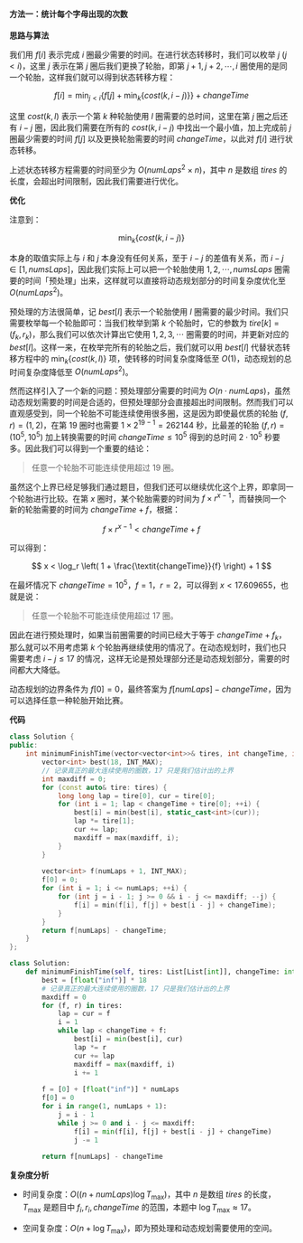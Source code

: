 #### 方法一：统计每个字母出现的次数

**思路与算法**

我们用 $f[i]$ 表示完成 $i$ 圈最少需要的时间。在进行状态转移时，我们可以枚举 $j~(j < i)$，这里 $j$ 表示在第 $j$ 圈后我们更换了轮胎，即第 $j+1, j+2, \cdots, i$ 圈使用的是同一个轮胎，这样我们就可以得到状态转移方程：

$$
f[i] = \min_{j < i} \big\{ f[j] + \min_k \{ \textit{cost}(k, i-j) \} \big\} + \textit{changeTime}
$$

这里 $\textit{cost}(k, l)$ 表示一个第 $k$ 种轮胎使用 $l$ 圈需要的总时间，这里在第 $j$ 圈之后还有 $i-j$ 圈，因此我们需要在所有的 $\textit{cost}(k, i-j)$ 中找出一个最小值，加上完成前 $j$ 圈最少需要的时间 $f[j]$ 以及更换轮胎需要的时间 $\textit{changeTime}$，以此对 $f[i]$ 进行状态转移。

上述状态转移方程需要的时间至少为 $O(\textit{numLaps}^2 \times n)$，其中 $n$ 是数组 $\textit{tires}$ 的长度，会超出时间限制，因此我们需要进行优化。

**优化**

注意到：

$$
\min_k \{ \textit{cost}(k, i-j) \}
$$

本身的取值实际上与 $i$ 和 $j$ 本身没有任何关系，至于 $i-j$ 的差值有关系，而 $i-j \in [1, \textit{numsLaps}]$，因此我们实际上可以把一个轮胎使用 $1, 2, \cdots, \textit{numsLaps}$ 圈需要的时间「预处理」出来，这样就可以直接将动态规划部分的时间复杂度优化至 $O(\textit{numLaps}^2)$。

预处理的方法很简单，记 $\textit{best}[l]$ 表示一个轮胎使用 $l$ 圈需要的最少时间。我们只需要枚举每一个轮胎即可：当我们枚举到第 $k$ 个轮胎时，它的参数为 $\textit{tire}[k] = (f_k, r_k)$，那么我们可以依次计算出它使用 $1, 2, 3, \cdots$ 圈需要的时间，并更新对应的 $\textit{best}[l]$。这样一来，在枚举完所有的轮胎之后，我们就可以用 $\textit{best}[l]$ 代替状态转移方程中的 $\min_k \{ \textit{cost}(k, l) \}$ 项，使转移的时间复杂度降低至 $O(1)$，动态规划的总时间复杂度降低至 $O(\textit{numLaps}^2)$。

然而这样引入了一个新的问题：预处理部分需要的时间为 $O(n \cdot \textit{numLaps})$，虽然动态规划需要的时间是合适的，但预处理部分会直接超出时间限制。然而我们可以直观感受到，同一个轮胎不可能连续使用很多圈，这是因为即使最优质的轮胎 $(f, r) = (1, 2)$，在第 $19$ 圈时也需要 $1 \times 2^{19-1} = 262144$ 秒，比最差的轮胎 $(f, r) = (10^5, 10^5)$ 加上转换需要的时间 $\textit{changeTime} \leq 10^5$ 得到的总时间 $2 \cdot 10^5$ 秒要多。因此我们可以得到一个重要的结论：

> 任意一个轮胎不可能连续使用超过 $19$ 圈。

虽然这个上界已经足够我们通过题目，但我们还可以继续优化这个上界，即拿同一个轮胎进行比较。在第 $x$ 圈时，某个轮胎需要的时间为 $f \times r^{x-1}$，而替换同一个新的轮胎需要的时间为 $\textit{changeTime} + f$，根据：

$$
f \times r^{x-1} < \textit{changeTime} + f
$$

可以得到：

$$
x < \log_r \left( 1 + \frac{\textit{changeTime}}{f} \right) + 1
$$

在最坏情况下 $\textit{changeTime} = 10^5$，$f = 1$，$r = 2$，可以得到 $x < 17.609655$，也就是说：

> 任意一个轮胎不可能连续使用超过 $17$ 圈。

因此在进行预处理时，如果当前圈需要的时间已经大于等于 $\textit{changeTime} + f_k$，那么就可以不用考虑第 $k$ 个轮胎再继续使用的情况了。在动态规划时，我们也只需要考虑 $i - j \leq 17$ 的情况，这样无论是预处理部分还是动态规划部分，需要的时间都大大降低。

动态规划的边界条件为 $f[0] = 0$，最终答案为 $f[\textit{numLaps}] - \textit{changeTime}$，因为可以选择任意一种轮胎开始比赛。

**代码**

```C++ [sol1-C++]
class Solution {
public:
    int minimumFinishTime(vector<vector<int>>& tires, int changeTime, int numLaps) {
        vector<int> best(18, INT_MAX);
        // 记录真正的最大连续使用的圈数，17 只是我们估计出的上界
        int maxdiff = 0;
        for (const auto& tire: tires) {
            long long lap = tire[0], cur = tire[0];
            for (int i = 1; lap < changeTime + tire[0]; ++i) {
                best[i] = min(best[i], static_cast<int>(cur));
                lap *= tire[1];
                cur += lap;
                maxdiff = max(maxdiff, i);
            }
        }
        
        vector<int> f(numLaps + 1, INT_MAX);
        f[0] = 0;
        for (int i = 1; i <= numLaps; ++i) {
            for (int j = i - 1; j >= 0 && i - j <= maxdiff; --j) {
                f[i] = min(f[i], f[j] + best[i - j] + changeTime);
            }
        }
        return f[numLaps] - changeTime;
    }
};
```

```Python [sol1-Python3]
class Solution:
    def minimumFinishTime(self, tires: List[List[int]], changeTime: int, numLaps: int) -> int:
        best = [float("inf")] * 18
        # 记录真正的最大连续使用的圈数，17 只是我们估计出的上界
        maxdiff = 0
        for (f, r) in tires:
            lap = cur = f
            i = 1
            while lap < changeTime + f:
                best[i] = min(best[i], cur)
                lap *= r
                cur += lap
                maxdiff = max(maxdiff, i)
                i += 1
        
        f = [0] + [float("inf")] * numLaps
        f[0] = 0
        for i in range(1, numLaps + 1):
            j = i - 1
            while j >= 0 and i - j <= maxdiff:
                f[i] = min(f[i], f[j] + best[i - j] + changeTime)
                j -= 1
        
        return f[numLaps] - changeTime
```

**复杂度分析**

- 时间复杂度：$O((n + \textit{numLaps}) \log T_{\max})$，其中 $n$ 是数组 $\textit{tires}$ 的长度，$T_{\max}$ 是题目中 $f_i, r_i, \textit{changeTime}$ 的范围，本题中 $\log T_{\max} \approx 17$。

- 空间复杂度：$O(n + \log T_{\max})$，即为预处理和动态规划需要使用的空间。